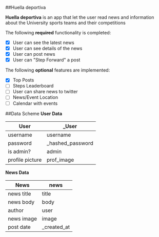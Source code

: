 ##Huella deportiva

**Huella deportiva** is an app that let the user read news and information about the University sports teams and their competitions

The following **required** functionality is completed:

- [x] User can see the latest news
- [x] User can see details of the news
- [x] User can post news
- [x] User can "Step Forward" a post

The following **optional** features are implemented:

- [x] Top Posts
- [ ] Steps Leaderboard
- [ ] User can share news to twitter
- [ ] News/Event Location
- [ ] Calendar with events

##Data Scheme
**User Data**

| User           |    _User        |
|----------------|-----------------|
| username       | username        |
| password       | _hashed_password|
| is admin?      | admin           |
| profile picture| prof_image      |

**News Data**

| News           |    news        |
|----------------|----------------|
| news title     | title          |
| news body      | body           |
| author         | user           |
| news image     | image          |
| post date      |_created_at     |

